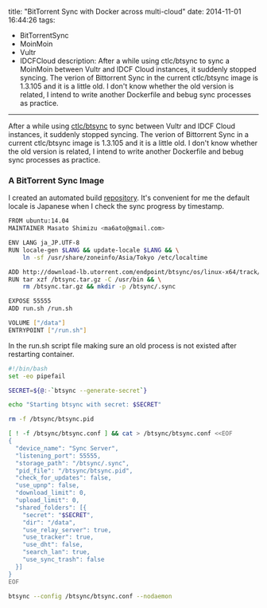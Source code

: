 title: "BitTorrent Sync with Docker across multi-cloud"
date: 2014-11-01 16:44:26
tags:
 - BitTorrentSync
 - MoinMoin
 - Vultr
 - IDCFCloud
description: After a while using ctlc/btsync to sync a MoinMoin between Vultr and IDCF Cloud instances, it suddenly stopped syncing. The verion of Bittorrent Sync in the current ctlc/btsync image is 1.3.105 and it is a little old.  I don't know whether the old version is related, I intend to write another Dockerfile and bebug sync processes as practice.
---


After a while using [ctlc/btsync](https://registry.hub.docker.com/u/ctlc/btsync/) to sync between Vultr and IDCF Cloud instances, it suddenly stopped syncing. The verion of Bittorrent Sync in a current ctlc/btsync image is 1.3.105 and it is a little old. I don't know whether the old version is related, I intend to write another Dockerfile and bebug sync processes as practice.

<!-- more -->

### A BitTorrent Sync Image

I created an automated build [repository](https://registry.hub.docker.com/u/masato/btsync/). It's convenient for me the default locale is Japanese when I check the sync progress by timestamp.

``` bash ~/docker_apps/btsync/Dockerfile
FROM ubuntu:14.04
MAINTAINER Masato Shimizu <ma6ato@gmail.com>

ENV LANG ja_JP.UTF-8
RUN locale-gen $LANG && update-locale $LANG && \
    ln -sf /usr/share/zoneinfo/Asia/Tokyo /etc/localtime

ADD http://download-lb.utorrent.com/endpoint/btsync/os/linux-x64/track/stable /btsync.tar.gz
RUN tar xzf /btsync.tar.gz -C /usr/bin && \
    rm /btsync.tar.gz && mkdir -p /btsync/.sync

EXPOSE 55555
ADD run.sh /run.sh

VOLUME ["/data"]
ENTRYPOINT ["/run.sh"]
```

In the run.sh script file making sure an old process is not existed after restarting container.

``` bash ~/docker_apps/btsync/run.sh
#!/bin/bash
set -eo pipefail

SECRET=${@:-`btsync --generate-secret`}

echo "Starting btsync with secret: $SECRET"

rm -f /btsync/btsync.pid

[ ! -f /btsync/btsync.conf ] && cat > /btsync/btsync.conf <<EOF
{
  "device_name": "Sync Server",
  "listening_port": 55555,
  "storage_path": "/btsync/.sync",
  "pid_file": "/btsync/btsync.pid",
  "check_for_updates": false,
  "use_upnp": false,
  "download_limit": 0,
  "upload_limit": 0,
  "shared_folders": [{
    "secret": "$SECRET",
    "dir": "/data",
    "use_relay_server": true,
    "use_tracker": true,
    "use_dht": false,
    "search_lan": true,
    "use_sync_trash": false
  }]
}
EOF

btsync --config /btsync/btsync.conf --nodaemon
```